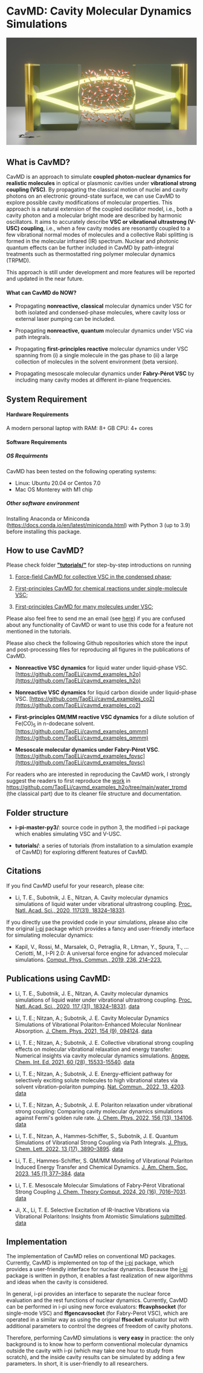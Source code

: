 # CavMD: Cavity Molecular Dynamics Simulations

![setup](etc/setup.png)

## What is CavMD?

CavMD is an approach to simulate **coupled photon-nuclear dynamics for realistic molecules** in optical or plasmonic cavities under **vibrational strong coupling (VSC)**. By propagating the classical motion of nuclei and cavity photons on an electronic ground-state surface, we can use CavMD to explore possible cavity modifications of molecular properties. This approach is a natural extension of the coupled oscillator model, i.e., both a cavity photon and a molecular bright mode are described by harmonic oscillators. It aims to accurately describe **VSC or vibrational ultrastrong (V-USC) coupling**, i.e., when a few cavity modes are resonantly coupled to a few vibrational normal modes of molecules and a collective Rabi splitting is formed in the molecular infrared (IR) spectrum. Nuclear and photonic quantum effects can be further included in CavMD by path-integral treatments such as thermostatted ring polymer molecular dynamics (TRPMD).

This approach is still under development and more features will be reported and updated in the near future.

#### What can CavMD do NOW?

- Propagating **nonreactive, classical** molecular dynamics under VSC for both isolated and condensed-phase molecules, where cavity loss or external laser pumping can be included.

- Propagating **nonreactive, quantum** molecular dynamics under VSC via path integrals.

- Propagating **first-principles reactive** molecular dynamics under VSC spanning from (i) a single molecule in the gas phase to (ii) a large collection of molecules in the solvent environment (beta version).

- Propagating mesoscale molecular dynamics under **Fabry-Pérot VSC** by including many cavity modes at different in-plane frequencies.

## System Requirement

#### Hardware Requirements

A modern personal laptop with
RAM: 8+ GB
CPU: 4+ cores

#### Software Requirements

##### OS Requirments
CavMD has been tested on the following operating systems:
- Linux: Ubuntu 20.04 or Centos 7.0
- Mac OS Monterey with M1 chip

##### Other software environment
Installing Anaconda or Miniconda (https://docs.conda.io/en/latest/miniconda.html) with Python 3 (up to 3.9) before installing this package.

## How to use CavMD?

Please check folder [**"tutorials/"**](tutorials/) for step-by-step introductions on running

1. [Force-field CavMD for collective VSC in the condensed phase](tutorials/Rabi_splitting/);

2. [First-principles CavMD for chemical reactions under single-molecule VSC](tutorials/single_molecule_reaction_vsc/);

3. [First-principles CavMD for many molecules under VSC](tutorials/independent_bath_approx/);

Please also feel free to send me an email (see [here](https://www.taoeli.org/taos-cv/)) if you are confused about any functionality of CavMD or want to use this code for a feature not mentioned in the tutorials.

Please also check the following Github repositories which store the input and post-processing files for reproducing all figures in the publications of CavMD.

- **Nonreactive VSC dynamics** for liquid water under liquid-phase VSC. [https://github.com/TaoELi/cavmd_examples_h2o](https://github.com/TaoELi/cavmd_examples_h2o)

- **Nonreactive VSC dynamics** for liquid carbon dioxide under liquid-phase VSC. [https://github.com/TaoELi/cavmd_examples_co2](https://github.com/TaoELi/cavmd_examples_co2)

- **First-principles QM/MM reactive VSC dynamics** for a dilute solution of Fe(CO)<sub>5</sub> in n-dodecane solvent. [https://github.com/TaoELi/cavmd_examples_qmmm](https://github.com/TaoELi/cavmd_examples_qmmm)

- **Mesoscale molecular dynamics under Fabry-Pérot VSC**. [https://github.com/TaoELi/cavmd_examples_fpvsc](https://github.com/TaoELi/cavmd_examples_fpvsc)

For readers who are interested in reproducing the CavMD work, I strongly suggest the readers to first reproduce the [work](https://arxiv.org/abs/2203.03001) in https://github.com/TaoELi/cavmd_examples_h2o/tree/main/water_trpmd (the classical part) due to its cleaner file structure and documentation.

## Folder structure

- **i-pi-master-py3/**: source code in python 3, the modified i-pi package which enables simulating VSC and V-USC.

- **tutorials/**: a series of tutorials (from installation to a simulation example of CavMD) for exploring different features of CavMD.

## Citations

If you find CavMD useful for your research, please cite:

- Li, T. E., Subotnik, J. E., Nitzan, A. Cavity molecular dynamics simulations of liquid water under vibrational ultrastrong coupling. [Proc. Natl. Acad. Sci., 2020, 117(31), 18324–18331](https://doi.org/10.1073/pnas.2009272117).


If you directly use the provided code in your simulations, please also cite the original [i-pi](http://ipi-code.org/) package which provides a fancy and user-friendly interface for simulating molecular dynamics:

- Kapil, V., Rossi, M., Marsalek, O., Petraglia, R., Litman, Y., Spura, T., … Ceriotti, M., I-PI 2.0: A universal force engine for advanced molecular simulations. [Comput. Phys. Commun., 2019, 236, 214–223.](https://doi.org/10.1016/j.cpc.2018.09.020)

## Publications using CavMD:

- Li, T. E., Subotnik, J. E., Nitzan, A. Cavity molecular dynamics simulations of liquid water under vibrational ultrastrong coupling. [Proc. Natl. Acad. Sci., 2020, 117 (31), 18324–18331](https://doi.org/10.1073/pnas.2009272117). [data](https://github.com/TaoELi/cavmd_examples_h2o)

- Li, T. E.; Nitzan, A.; Subotnik, J. E. Cavity Molecular Dynamics Simulations of Vibrational Polariton-Enhanced Molecular Nonlinear Absorption. [J. Chem. Phys. 2021, 154 (9), 094124](https://doi.org/10.1063/5.0037623). [data](https://github.com/TaoELi/cavmd_examples_co2)

- Li, T. E.; Nitzan, A.; Subotnik, J. E. Collective vibrational strong coupling effects on molecular vibrational relaxation and energy transfer: Numerical insights via cavity molecular dynamics simulations. [Angew. Chem. Int. Ed. 2021, 60 (28), 15533-15540]( https://doi.org/10.1002/anie.202103920). [data](https://github.com/TaoELi/cavmd_examples_co2)

- Li, T. E.; Nitzan, A.; Subotnik, J. E. Energy-efficient pathway for selectively exciting solute molecules to high vibrational states via solvent vibration-polariton pumping. [Nat. Commun., 2022, 13, 4203](https://www.nature.com/articles/s41467-022-31703-8). [data](https://github.com/TaoELi/cavmd_examples_co2)

- Li, T. E.; Nitzan, A.; Subotnik, J. E. Polariton relaxation under vibrational strong coupling: Comparing cavity molecular dynamics simulations against Fermi's golden rule rate. [J. Chem. Phys. 2022, 156 (13), 134106](https://doi.org/10.1063/5.0079784). [data](https://github.com/TaoELi/cavmd_examples_co2)

- Li, T. E., Nitzan, A., Hammes-Schiffer, S., Subotnik, J. E. Quantum Simulations of Vibrational Strong Coupling via Path Integrals. [J. Phys. Chem. Lett. 2022, 13 (17), 3890–3895](https://doi.org/10.1021/acs.jpclett.2c00613). [data](https://github.com/TaoELi/cavmd_examples_h2o)

- Li, T. E., Hammes-Schiffer, S.  QM/MM Modeling of Vibrational Polariton Induced Energy Transfer and Chemical Dynamics. [J. Am. Chem. Soc. 2023, 145 (1) 377–384](https://doi.org/10.1021/jacs.2c10170). [data](https://github.com/TaoELi/cavmd_examples_qmmm)

- Li, T. E. Mesoscale Molecular Simulations of Fabry-Pérot Vibrational Strong Coupling [J. Chem. Theory Comput.  2024, 20 (16), 7016–7031](https://doi.org/10.1021/acs.jctc.4c00349). [data](https://github.com/TaoELi/cavmd_examples_fpvsc)

- Ji, X., Li, T. E. Selective Excitation of IR-Inactive Vibrations via Vibrational Polaritons: Insights from Atomistic Simulations [submitted](tbd). [data](https://github.com/TaoELi/cavmd_examples_ch4)

## Implementation

The implementation of CavMD relies on conventional MD packages. Currently, CavMD is implemented on top of the [i-pi](http://ipi-code.org/) package, which provides a user-friendly interface for nuclear dynamics. Because the [i-pi](http://ipi-code.org/) package is written in python, it enables a fast realization of new algorithms and ideas when the cavity is considered.

In general, i-pi provides an interface to separate the nuclear force evaluation and the rest functions of nuclear dynamics. Currently, CavMD can be performed in i-pi using new force evaluators: **ffcavphsocket** (for single-mode VSC) and **ffgencavsocket** (for Fabry-Perot VSC), which are operated in a similar way as using the original **ffsocket** evaluator but with additional parameters to control the degrees of freedom of cavity photons.

Therefore, performing CavMD simulations is **very easy** in practice: the only background is to know how to perform conventional molecular dynamics outside the cavity with i-pi (which may take one hour to study from scratch), and the inside cavity results can be simulated by adding a few parameters. In short, it is user-friendly to all researchers.
